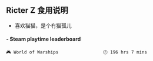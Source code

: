 ## Ricter Z 食用说明
- 喜欢猫猫，是个冇猫孤儿

<!-- steam-box start -->
#### - Steam playtime leaderboard
```text
🎮 World of Warships                 🕘 196 hrs 7 mins
```
<!-- Powered by https://github.com/YouEclipse/steam-box . -->
<!-- steam-box end -->
